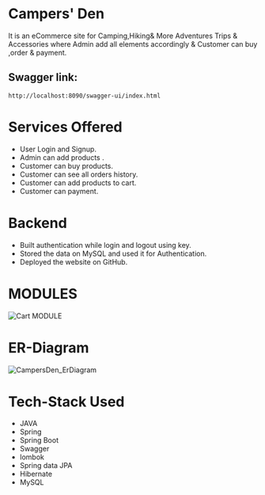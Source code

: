 # Campers' Den
It is an eCommerce site for Camping,Hiking& More Adventures Trips & Accessories where Admin add all elements accordingly & Customer  can buy ,order & payment.

## Swagger link:
    http://localhost:8090/swagger-ui/index.html

# Services Offered
- User Login and Signup.
- Admin can add products .
- Customer can buy products.
- Customer can see all orders history.
- Customer can add products to cart.
- Customer can payment.

# Backend
- Built authentication while login and logout using key.
- Stored the data on MySQL and used it for Authentication.
- Deployed the website on GitHub.

# MODULES
![Cart MODULE](https://user-images.githubusercontent.com/105917614/219302685-5fa97560-b63c-4159-82bc-f80632292138.png)

# ER-Diagram 
![CampersDen_ErDiagram](https://user-images.githubusercontent.com/105917614/219299658-14dafa8c-91d5-47d2-95df-c604be37f306.png)

# Tech-Stack Used
- JAVA
- Spring
- Spring Boot
- Swagger
- lombok
- Spring data JPA
- Hibernate
- MySQL

